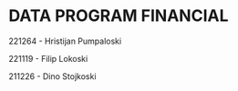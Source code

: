 # DATA PROGRAM FINANCIAL

221264 - Hristijan Pumpaloski  

221119 - Filip Lokoski

211226 - Dino Stojkoski 
